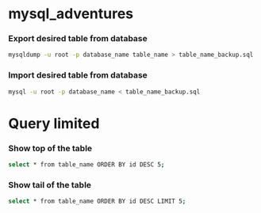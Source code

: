 # mysql_adventures

### Export desired table from database
```bash
mysqldump -u root -p database_name table_name > table_name_backup.sql
```
### Import desired table from database
```bash
mysql -u root -p database_name < table_name_backup.sql
```

# Query limited

### Show top of the table
```bash
select * from table_name ORDER BY id DESC 5;
```
### Show tail of the table
```bash
select * from table_name ORDER BY id DESC LIMIT 5;
```

